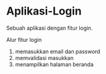 # Aplikasi-Login
Sebuah aplikasi dengan fitur login.

Alur fitur login
1. memasukkan email dan password
2. memvalidasi masukkan
3. menampilkan halaman beranda

